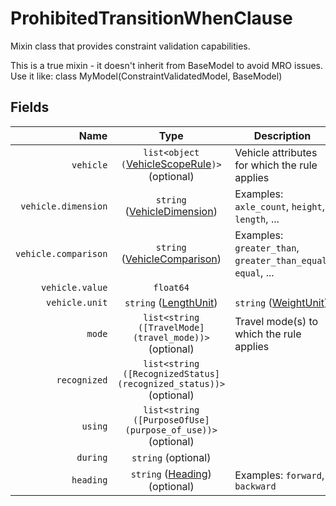 # ProhibitedTransitionWhenClause

Mixin class that provides constraint validation capabilities.

This is a true mixin - it doesn't inherit from BaseModel to avoid MRO issues.
Use it like: class MyModel(ConstraintValidatedModel, BaseModel)

## Fields

| Name | Type | Description |
|-----:|:----:|-------------|
| `vehicle` | `list<object (`[VehicleScopeRule](vehicle_scope_rule)`)>` (optional) | Vehicle attributes for which the rule applies |
| `vehicle.dimension` | `string` ([VehicleDimension](vehicle_dimension)) | Examples: `axle_count`, `height`, `length`, ... |
| `vehicle.comparison` | `string` ([VehicleComparison](vehicle_comparison)) | Examples: `greater_than`, `greater_than_equal`, `equal`, ... |
| `vehicle.value` | `float64` |  |
| `vehicle.unit` | `string` ([LengthUnit](length_unit)) | `string` ([WeightUnit](weight_unit)) |  |
| `mode` | `list<string ([TravelMode](travel_mode))>` (optional) | Travel mode(s) to which the rule applies |
| `recognized` | `list<string ([RecognizedStatus](recognized_status))>` (optional) |  |
| `using` | `list<string ([PurposeOfUse](purpose_of_use))>` (optional) |  |
| `during` | `string` (optional) |  |
| `heading` | `string` ([Heading](heading)) (optional) | Examples: `forward`, `backward` |
